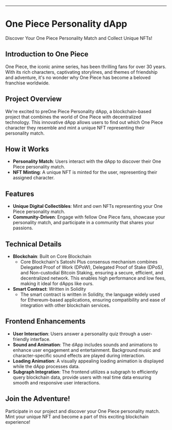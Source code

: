 

---

# One Piece Personality dApp
Discover Your One Piece Personality Match and Collect Unique NFTs!

## Introduction to One Piece
One Piece, the iconic anime series, has been thrilling fans for over 30 years. With its rich characters, captivating storylines, and themes of friendship and adventure, it's no wonder why One Piece has become a beloved franchise worldwide.

## Project Overview
We're excited to preOne Piece Personality dApp, a blockchain-based project that combines the world of One Piece with decentralized technology. This innovative dApp allows users to find out which One Piece character they resemble and mint a unique NFT representing their personality match.

## How it Works
- **Personality Match**: Users interact with the dApp to discover their One Piece personality match.
- **NFT Minting**: A unique NFT is minted for the user, representing their assigned character.

## Features
- **Unique Digital Collectibles**: Mint and own NFTs representing your One Piece personality match.
- **Community-Driven**: Engage with fellow One Piece fans, showcase your personality match, and participate in a community that shares your passions.

## Technical Details
- **Blockchain**: Built on Core Blockchain
  - Core Blockchain's Satoshi Plus consensus mechanism combines Delegated Proof of Work (DPoW), Delegated Proof of Stake (DPoS), and Non-custodial Bitcoin Staking, ensuring a secure, efficient, and decentralized network. This enables high performance and low fees, making it ideal for dApps like ours.
- **Smart Contract**: Written in Solidity
  - The smart contract is written in Solidity, the language widely used for Ethereum-based applications, ensuring compatibility and ease of integration with other blockchain services.

## Frontend Enhancements
- **User Interaction**: Users answer a personality quiz through a user-friendly interface.
- **Sound and Animation**: The dApp includes sounds and animations to enhance user engagement and entertainment. Background music and character-specific sound effects are played during interaction.
- **Loading Animation**: A visually appealing loading animation is displayed while the dApp processes data.
- **Subgraph Integration**: The frontend utilizes a subgraph to efficiently query blockchain data, provide users with real time data ensuring smooth and responsive user interactions.


## Join the Adventure!
Participate in our project and discover your One Piece personality match. Mint your unique NFT and become a part of this exciting blockchain experience!

 
